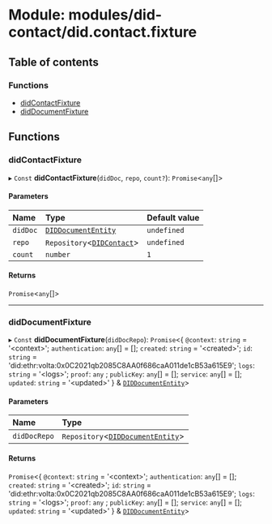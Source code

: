 # Module: modules/did-contact/did.contact.fixture

## Table of contents

### Functions

- [didContactFixture](modules_did_contact_did_contact_fixture.md#didcontactfixture)
- [didDocumentFixture](modules_did_contact_did_contact_fixture.md#diddocumentfixture)

## Functions

### didContactFixture

▸ `Const` **didContactFixture**(`didDoc`, `repo`, `count?`): `Promise`<`any`[]\>

#### Parameters

| Name | Type | Default value |
| :------ | :------ | :------ |
| `didDoc` | [`DIDDocumentEntity`](../classes/modules_did_did_entity.DIDDocumentEntity.md) | `undefined` |
| `repo` | `Repository`<[`DIDContact`](../classes/modules_did_contact_did_contact_entity.DIDContact.md)\> | `undefined` |
| `count` | `number` | `1` |

#### Returns

`Promise`<`any`[]\>

___

### didDocumentFixture

▸ `Const` **didDocumentFixture**(`didDocRepo`): `Promise`<{ `@context`: `string` = '<context\>'; `authentication`: `any`[] = []; `created`: `string` = '<created\>'; `id`: `string` = 'did:ethr:volta:0x0C2021qb2085C8AA0f686caA011de1cB53a615E9'; `logs`: `string` = '<logs\>'; `proof`: `any` ; `publicKey`: `any`[] = []; `service`: `any`[] = []; `updated`: `string` = '<updated\>' } & [`DIDDocumentEntity`](../classes/modules_did_did_entity.DIDDocumentEntity.md)\>

#### Parameters

| Name | Type |
| :------ | :------ |
| `didDocRepo` | `Repository`<[`DIDDocumentEntity`](../classes/modules_did_did_entity.DIDDocumentEntity.md)\> |

#### Returns

`Promise`<{ `@context`: `string` = '<context\>'; `authentication`: `any`[] = []; `created`: `string` = '<created\>'; `id`: `string` = 'did:ethr:volta:0x0C2021qb2085C8AA0f686caA011de1cB53a615E9'; `logs`: `string` = '<logs\>'; `proof`: `any` ; `publicKey`: `any`[] = []; `service`: `any`[] = []; `updated`: `string` = '<updated\>' } & [`DIDDocumentEntity`](../classes/modules_did_did_entity.DIDDocumentEntity.md)\>
